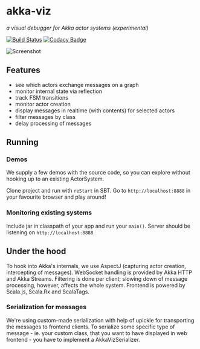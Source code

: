 # akka-viz

_a visual debugger for Akka actor systems (experimental)_

[![Build Status](https://travis-ci.org/blstream/akka-viz.svg?branch=master)](https://travis-ci.org/blstream/akka-viz)
[![Codacy Badge](https://api.codacy.com/project/badge/grade/f5f10352c6e74aa99d0f996cf0a77124)](https://www.codacy.com/app/lustefaniak/akka-viz)

![Screenshot](https://gist.githubusercontent.com/lustefaniak/fae64adc6ad668fe30fc/raw/akka-viz.png)

## Features

* see which actors exchange messages on a graph
* monitor internal state via reflection
* track FSM transitions
* monitor actor creation
* display messages in realtime (with contents) for selected actors
* filter messages by class
* delay processing of messages

## Running

### Demos
We supply a few demos with the source code, so you can explore without hooking up to an existing ActorSystem.

Clone project and run with `reStart` in SBT. Go to `http://localhost:8888` in your favourite browser and play around!

### Monitoring existing systems
Include jar in classpath of your app and run your `main()`. Server should be listening on `http://localhost:8888`.

## Under the hood
To hook into Akka's internals, we use AspectJ (capturing actor creation, intercepting of messages). WebSocket handling
is provided by Akka HTTP and Akka Streams. Filtering is done per client; slowing down of message processing, however, affects the
whole system. Frontend is powered by Scala.js, Scala.Rx and ScalaTags.

### Serialization for messages
We're using custom-made serialization with help of upickle for transporting the messages to frontend clients.
To serialize some specific type of message - ie. your custom class, that you want to have displayed in web frontend - you have to implement a AkkaVizSerializer.

